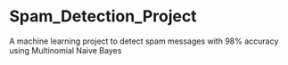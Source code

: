 # Spam_Detection_Project
A machine learning project to detect spam messages with 98% accuracy using Multinomial Naive Bayes
